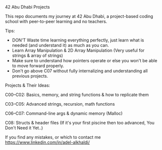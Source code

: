 42 Abu Dhabi Projects

This repo documents my journey at 42 Abu Dhabi, a project-based coding school with peer-to-peer learning and no teachers.

Tips:
- DON'T Waste time learning everything perfectly, just learn what is needed (and understand it) as much as you can.
- Learn Array Manipulation & 2D Array Manipulation (Very useful for strings & array of strings)
- Make sure to understand how pointers operate or else you won't be able to move forward properly.
- Don't go above C07 without fully internalizing and understanding all previous projects.


Projects & Their Ideas:

C00–C02: Basics, memory, and string functions & how to replicate them

C03–C05: Advanced strings, recursion, math functions

C06–C07: Command-line args & dynamic memory (Malloc)

C08: Structs & header files (If it's your first piscine then too advanced, You Don't Need it Yet..)


If you find any mistakes, or which to contact me
https://www.linkedin.com/in/adel-alkhaldi/
